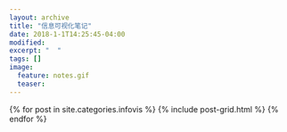 ```yaml
---
layout: archive
title: "信息可视化笔记"
date: 2018-1-1T14:25:45-04:00
modified:
excerpt: "  "
tags: []
image: 
  feature: notes.gif
  teaser:
---
```



<div class="tiles">
{% for post in site.categories.infovis %}
  {% include post-grid.html %}
{% endfor %}
</div><!-- /.tiles 把所有categories 有 infovis 的列出来-->